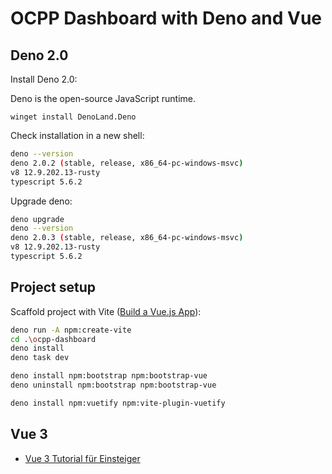 # OCPP Dashboard with Deno and Vue

## Deno 2.0

Install Deno 2.0:

Deno is the open-source JavaScript runtime.

```pwsh
winget install DenoLand.Deno
```

Check installation in a new shell:

```bash
deno --version
deno 2.0.2 (stable, release, x86_64-pc-windows-msvc)
v8 12.9.202.13-rusty
typescript 5.6.2
```

Upgrade deno:

```bash
deno upgrade
deno --version
deno 2.0.3 (stable, release, x86_64-pc-windows-msvc)
v8 12.9.202.13-rusty
typescript 5.6.2
```

## Project setup

Scaffold project with Vite ([Build a Vue.js App](https://docs.deno.com/runtime/tutorials/how_to_with_npm/vue/)):

```bash
deno run -A npm:create-vite
cd .\ocpp-dashboard
deno install
deno task dev
```

```bash
deno install npm:bootstrap npm:bootstrap-vue
deno uninstall npm:bootstrap npm:bootstrap-vue

deno install npm:vuetify npm:vite-plugin-vuetify
```

## Vue 3

- [Vue 3 Tutorial für Einsteiger](https://vuejs.de/artikel/vuejs-tutorial-deutsch-anfaenger/)
